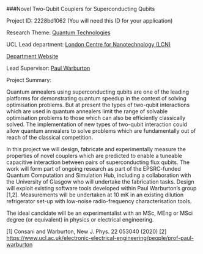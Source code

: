 ###Novel Two-Qubit Couplers for Superconducting Qubits

Project ID: 2228bd1062
(You will need this ID for your application)

Research Theme: [Quantum Technologies](../themes/quantum-technologies.md)

UCL Lead department: [London Centre for Nanotechnology (LCN)](../departments/london-centre-for-nanotechnology.md)

[Department Website](https://www.london-nano.com)

Lead Supervisor: [Paul Warburton](https://iris.ucl.ac.uk/iris/browse/profile?upi=PAWAR27)

Project Summary:

Quantum annealers using superconducting qubits are one of the leading platforms for demonstrating quantum speedup in the context of solving optimisation problems. But at present the types of two-qubit interactions which are used in quantum annealers limit the range of solvable optimisation problems to those which can also be efficiently classically solved. The implementation of new types of two-qubit interaction could allow quantum annealers to solve problems which are fundamentally out of reach of the classical competition. 
 
 In this project we will design, fabricate and experimentally measure the properties of novel couplers which are predicted to enable a tuneable capacitive interaction between pairs of superconducting flux qubits. The work will form part of ongoing research as part of the EPSRC-funded Quantum Computation and Simulation Hub, including a collaboration with the University of Glasgow who will undertake the fabrication tasks. Design will exploit existing software tools developed within Paul Warburton’s group [1,2]. Measurements will be undertaken at 10 mK in an existing dilution refrigerator set-up with low-noise radio-frequency characterisation tools. 
 
 The ideal candidate will be an experimentalist with an MSc, MEng or MSci degree (or equivalent) in physics or electrical engineering. 
 
 [1] Consani and Warburton, New J. Phys. 22 053040 (2020)
 [2] https://www.ucl.ac.uk/electronic-electrical-engineering/people/prof-paul-warburton